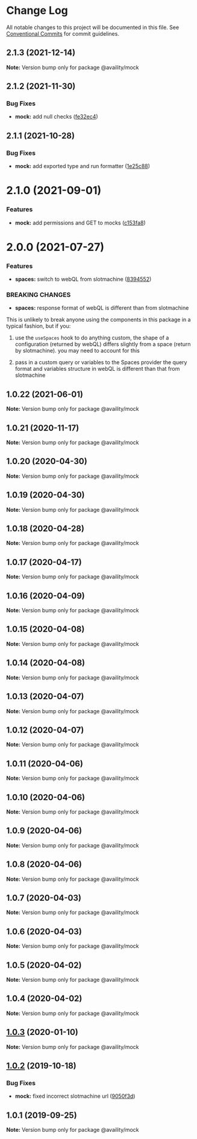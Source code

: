 # Change Log

All notable changes to this project will be documented in this file.
See [Conventional Commits](https://conventionalcommits.org) for commit guidelines.

## 2.1.3 (2021-12-14)

**Note:** Version bump only for package @availity/mock





## 2.1.2 (2021-11-30)


### Bug Fixes

* **mock:** add null checks ([fe32ec4](https://github.com/Availity/availity-react/commit/fe32ec4a9984b5630680982c0c07ff123eadaaf0))





## 2.1.1 (2021-10-28)


### Bug Fixes

* **mock:** add exported type and run formatter ([1e25c88](https://github.com/Availity/availity-react/commit/1e25c88d3f310ad2f2b2781ba5cf25f5703be7d7))





# 2.1.0 (2021-09-01)


### Features

* **mock:** add permissions and GET to mocks ([c153fa8](https://github.com/Availity/availity-react/commit/c153fa8c390b628ee8be4c0e4f83543c14a24424))





# 2.0.0 (2021-07-27)


### Features

* **spaces:** switch to webQL from slotmachine ([8394552](https://github.com/Availity/availity-react/commit/839455227d78d5eef37e47ad4b5885f92fc178b3))


### BREAKING CHANGES

* **spaces:** response format of webQL is different than from
slotmachine

This is unlikely to break anyone using the components in this package in
a typical fashion, but if you:

1. use the `useSpaces` hook to do anything
custom, the shape of a configuration (returned by webQL) differs
slightly from a space (return by slotmachine). you may need to account
for this

2. pass in a custom query or variables to the Spaces provider the query
   format and variables structure in webQL is different than that from slotmachine





## 1.0.22 (2021-06-01)

**Note:** Version bump only for package @availity/mock





## 1.0.21 (2020-11-17)

**Note:** Version bump only for package @availity/mock





## 1.0.20 (2020-04-30)

**Note:** Version bump only for package @availity/mock





## 1.0.19 (2020-04-30)

**Note:** Version bump only for package @availity/mock





## 1.0.18 (2020-04-28)

**Note:** Version bump only for package @availity/mock





## 1.0.17 (2020-04-17)

**Note:** Version bump only for package @availity/mock





## 1.0.16 (2020-04-09)

**Note:** Version bump only for package @availity/mock





## 1.0.15 (2020-04-08)

**Note:** Version bump only for package @availity/mock





## 1.0.14 (2020-04-08)

**Note:** Version bump only for package @availity/mock





## 1.0.13 (2020-04-07)

**Note:** Version bump only for package @availity/mock





## 1.0.12 (2020-04-07)

**Note:** Version bump only for package @availity/mock





## 1.0.11 (2020-04-06)

**Note:** Version bump only for package @availity/mock





## 1.0.10 (2020-04-06)

**Note:** Version bump only for package @availity/mock





## 1.0.9 (2020-04-06)

**Note:** Version bump only for package @availity/mock





## 1.0.8 (2020-04-06)

**Note:** Version bump only for package @availity/mock





## 1.0.7 (2020-04-03)

**Note:** Version bump only for package @availity/mock





## 1.0.6 (2020-04-03)

**Note:** Version bump only for package @availity/mock





## 1.0.5 (2020-04-02)

**Note:** Version bump only for package @availity/mock





## 1.0.4 (2020-04-02)

**Note:** Version bump only for package @availity/mock





## [1.0.3](https://github.com/Availity/availity-react/compare/@availity/mock@1.0.2...@availity/mock@1.0.3) (2020-01-10)

**Note:** Version bump only for package @availity/mock





## [1.0.2](https://github.com/Availity/availity-react/compare/@availity/mock@1.0.1...@availity/mock@1.0.2) (2019-10-18)


### Bug Fixes

* **mock:** fixed incorrect slotmachine url ([9050f3d](https://github.com/Availity/availity-react/commit/9050f3d))





## 1.0.1 (2019-09-25)

**Note:** Version bump only for package @availity/mock
